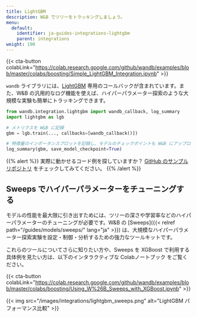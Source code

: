 ```yaml
---
title: LightGBM
description: W&B でツリーをトラッキングしましょう。
menu:
  default:
    identifier: ja-guides-integrations-lightgbm
    parent: integrations
weight: 190
---
```


{{< cta-button colabLink="https://colab.research.google.com/github/wandb/examples/blob/master/colabs/boosting/Simple_LightGBM_Integration.ipynb" >}}

`wandb` ライブラリには、[LightGBM](https://lightgbm.readthedocs.io/en/latest/) 専用のコールバックが含まれています。また、W&B の汎用的なログ機能を使えば、ハイパーパラメーター探索のような大規模な実験も簡単にトラッキングできます。

```python
from wandb.integration.lightgbm import wandb_callback, log_summary
import lightgbm as lgb

# メトリクスを W&B に記録
gbm = lgb.train(..., callbacks=[wandb_callback()])

# 特徴量のインポータンスプロットを記録し、モデルのチェックポイントも W&B にアップロード
log_summary(gbm, save_model_checkpoint=True)
```

{{% alert %}}
実際に動かせるコード例を探していますか？ [GitHub のサンプルリポジトリ](https://github.com/wandb/examples/tree/master/examples/boosting-algorithms) をチェックしてみてください。
{{% /alert %}}

## Sweeps でハイパーパラメーターをチューニングする

モデルの性能を最大限に引き出すためには、ツリーの深さや学習率などのハイパーパラメーターのチューニングが必要です。W&B の [Sweeps]({{< relref path="/guides/models/sweeps/" lang="ja" >}}) は、大規模なハイパーパラメーター探索実験を設定・制御・分析するための強力なツールキットです。

これらのツールについてさらに知りたい方や、Sweeps を XGBoost で利用する具体例を見たい方は、以下のインタラクティブな Colabノートブック をご覧ください。

{{< cta-button colabLink="https://colab.research.google.com/github/wandb/examples/blob/master/colabs/boosting/Using_W%26B_Sweeps_with_XGBoost.ipynb" >}}

{{< img src="/images/integrations/lightgbm_sweeps.png" alt="LightGBM パフォーマンス比較" >}}